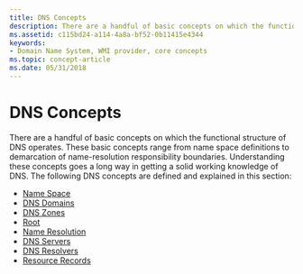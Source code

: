 ```yaml
---
title: DNS Concepts
description: There are a handful of basic concepts on which the functional structure of DNS operates.
ms.assetid: c115bd24-a114-4a8a-bf52-0b11415e4344
keywords:
- Domain Name System, WMI provider, core concepts
ms.topic: concept-article
ms.date: 05/31/2018
---
```


# DNS Concepts

There are a handful of basic concepts on which the functional structure of DNS operates. These basic concepts range from name space definitions to demarcation of name-resolution responsibility boundaries. Understanding these concepts goes a long way in getting a solid working knowledge of DNS. The following DNS concepts are defined and explained in this section:

-   [Name Space](name-space.md)
-   [DNS Domains](dns-domains.md)
-   [DNS Zones](dns-zones.md)
-   [Root](root.md)
-   [Name Resolution](name-resolution.md)
-   [DNS Servers](dns-servers.md)
-   [DNS Resolvers](dns-resolvers.md)
-   [Resource Records](resource-records.md)

 

 




